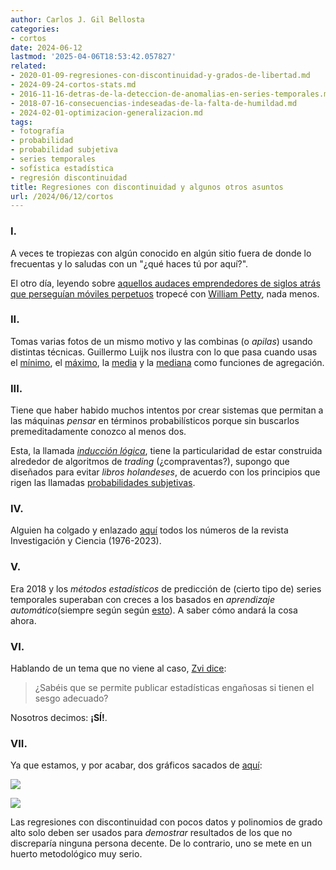 ```yaml
---
author: Carlos J. Gil Bellosta
categories:
- cortos
date: 2024-06-12
lastmod: '2025-04-06T18:53:42.057827'
related:
- 2020-01-09-regresiones-con-discontinuidad-y-grados-de-libertad.md
- 2024-09-24-cortos-stats.md
- 2016-11-16-detras-de-la-deteccion-de-anomalias-en-series-temporales.md
- 2018-07-16-consecuencias-indeseadas-de-la-falta-de-humildad.md
- 2024-02-01-optimizacion-generalizacion.md
tags:
- fotografía
- probabilidad
- probabilidad subjetiva
- series temporales
- sofística estadística
- regresión discontinuidad
title: Regresiones con discontinuidad y algunos otros asuntos
url: /2024/06/12/cortos
---
```


### I.

A veces te tropiezas con algún conocido en algún sitio fuera de donde lo frecuentas y lo saludas con un "¿qué haces tú por aquí?".

El otro día, leyendo sobre
[aquellos audaces emprendedores de siglos atrás que perseguían móviles perpetuos](https://www.ageofinvention.xyz/p/age-of-invention-perpetual-motion)
tropecé con [William Petty](https://en.wikipedia.org/wiki/William_Petty), nada menos.

### II.

Tomas varias fotos de un mismo motivo y las combinas (o _apilas_) usando distintas técnicas. Guillermo Luijk nos ilustra con lo que pasa cuando usas
el [mínimo](https://www.overfitting.net/2024/05/apilado-por-minimo-para-preservar.html),
el [máximo](https://www.overfitting.net/2022/01/acumulando-luz-en-raw.html),
la [media](https://www.overfitting.net/2021/05/apilado-por-media-simulando-iso-ultra.html) y
la [mediana](https://www.overfitting.net/2021/05/apilado-por-mediana-para-eliminar.html)
como funciones de agregación.


### III.

Tiene que haber habido muchos intentos por crear sistemas que permitan a las máquinas _pensar_ en términos probabilísticos porque sin buscarlos premeditadamente conozco al menos dos.

Esta, la llamada [_inducción lógica_](https://www.lesswrong.com/posts/jtMXj24Masrnq3SpS/logical-induction-for-software-engineers), tiene la particularidad de estar construida alrededor de algoritmos de _trading_ (¿compraventas?), supongo que diseñados para evitar _libros holandeses_, de acuerdo con los principios que rigen las llamadas [probabilidades subjetivas](/2022/04/26/redefinicion-probabilidades-subjetivas/).


### IV.

Alguien ha colgado y enlazado [aquí](https://fisicamartin.blogspot.com/2024/02/revistas-investigacion-y-ciencia.html) todos los números de la revista Investigación y Ciencia (1976-2023).


### V.

Era 2018 y los _métodos estadísticos_ de predicción de (cierto tipo de) series temporales superaban con creces a los basados en _aprendizaje automático_(siempre según según
[esto](https://journals.plos.org/plosone/article?id=10.1371/journal.pone.0194889)). A saber cómo andará la cosa ahora.


### VI.

Hablando de un tema que no viene al caso, [Zvi dice](https://thezvi.wordpress.com/2024/03/19/monthly-roundup-16-march-2024/):

> ¿Sabéis que se permite publicar estadísticas engañosas si tienen el sesgo adecuado?

Nosotros decimos: **¡SÍ!**.


### VII.

Ya que estamos, y por acabar, dos gráficos sacados de [aquí](https://nadaesgratis.es/admin/las-mujeres-y-la-izquierda-una-relacion-reciproca):

![](/wp-uploads/2024/reg-disc-01.png#center)

![](/wp-uploads/2024/reg-disc-02.png#center)

Las regresiones con discontinuidad con pocos datos y polinomios de grado alto solo deben ser usados para _demostrar_ resultados de los que no discreparía ninguna persona decente. De lo contrario, uno se mete en un huerto metodológico muy serio.